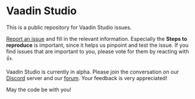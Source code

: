 # Vaadin Studio

This is a public repository for Vaadin Studio issues.

[Report an issue](https://github.com/vaadin/studio/issues/new) and fill in the relevant information. Especially the **Steps to reproduce** is important, since it helps us pinpoint and test the issue. If you find issues that are important to you, please vote for them by reacting with :+1:.

Vaadin Studio is currently in alpha. Please join the conversation on our [Discord](https://discord.gg/rK87TrFm) server and our [forum](https://vaadin.com/forum). Your feedback is very appreciated!

May the code be with you!
